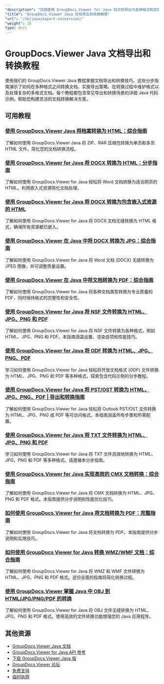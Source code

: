 ```yaml
---
"description": "完成使用 GroupDocs.Viewer for Java 将文档导出为各种格式和实施文档转换策略的教程。"
"title": "GroupDocs.Viewer Java 文档导出和转换教程"
"url": "/zh/java/export-conversion/"
"weight": 15
type: docs
---
```

# GroupDocs.Viewer Java 文档导出和转换教程

使用我们的 GroupDocs.Viewer Java 教程掌握文档导出和转换技巧。这些分步指南演示了如何在多种格式之间转换文档、实施导出策略、在转换过程中维护格式以及处理复杂的多格式文档。每个教程都包含常见导出和转换场景的详细 Java 代码示例，帮助您构建灵活的文档转换解决方案。

## 可用教程

### [使用 GroupDocs.Viewer Java 将档案转换为 HTML：综合指南](./groupdocs-viewer-java-convert-archives-html/)
了解如何使用 GroupDocs.Viewer Java 将 ZIP、RAR 压缩包转换为单页和多页 HTML 文件。简化您的文档转换流程。

### [使用 GroupDocs.Viewer for Java 将 DOCX 转换为 HTML：分步指南](./convert-docx-to-html-groupdocs-viewer-java/)
了解如何使用 GroupDocs.Viewer for Java 轻松将 Word 文档转换为适合网页的 HTML。利用嵌入式资源简化文档处理。

### [使用 GroupDocs.Viewer for Java 将 DOCX 转换为包含嵌入式资源的 HTML](./render-docx-html-embedded-resources-groupdocs-java/)
了解如何使用 GroupDocs.Viewer for Java 将 DOCX 文档无缝转换为 HTML 格式，确保所有资源都已嵌入。

### [使用 GroupDocs.Viewer 在 Java 中将 DOCX 转换为 JPG：综合指南](./convert-docx-jpg-groupdocs-viewer-java/)
了解如何使用 GroupDocs.Viewer for Java 将 Word 文档 (DOCX) 无缝转换为 JPEG 图像，并可调整质量设置。

### [使用 GroupDocs.Viewer 在 Java 中将文档转换为 PDF：综合指南](./convert-documents-pdf-java-groupdocs-viewer/)
了解如何使用 GroupDocs.Viewer for Java 将各种文档类型转换为专业质量的 PDF，同时保持格式的完整性和安全性。

### [使用 GroupDocs.Viewer for Java 将 NSF 文件转换为 HTML、JPG、PNG 和 PDF](./convert-nsf-files-groupdocs-viewer-java/)
了解如何使用 GroupDocs.Viewer for Java 将 NSF 文件转换为各种格式，例如 HTML、JPG、PNG 和 PDF。本指南涵盖设置、渲染选项和性能技巧。

### [使用 GroupDocs.Viewer for Java 将 ODF 转换为 HTML、JPG、PNG、PDF](./convert-odf-documents-groupdocs-viewer-java/)
学习如何使用 GroupDocs.Viewer for Java 轻松将开放文档格式 (ODF) 文件转换为 HTML、JPG、PNG 和 PDF 等多种格式。探索包含代码示例的分步教程。

### [使用 GroupDocs.Viewer for Java 将 PST/OST 转换为 HTML、JPG、PNG、PDF | 导出和转换指南](./convert-pst-ost-groupdocs-viewer-java/)
了解如何使用 GroupDocs.Viewer for Java 轻松将 Outlook PST/OST 文件转换为 HTML、JPG、PNG 或 PDF 等可访问格式。本指南涵盖所有步骤和所需配置。

### [使用 GroupDocs.Viewer for Java 将 TXT 文件转换为 HTML、JPG、PNG 和 PDF](./groupdocs-viewer-java-txt-conversion-guide/)
学习如何使用 GroupDocs.Viewer for Java 将 TXT 文件高效地转换为 HTML、JPG、PNG 和 PDF 等多种格式。请遵循本分步指南。

### [使用 GroupDocs.Viewer for Java 实现高效的 CMX 文档转换：综合指南](./mastering-cmx-document-conversion-groupdocs-viewer-java/)
了解如何使用 GroupDocs.Viewer for Java 将 CMX 文档转换为 HTML、JPG、PNG 和 PDF 格式。本指南提供分步说明和性能优化技巧。

### [如何使用 GroupDocs.Viewer for Java 将文档转换为 PDF：完整指南](./convert-documents-pdf-groupdocs-viewer-java/)
了解如何使用 GroupDocs.Viewer for Java 将文档转换为 PDF。本指南提供分步说明和实用技巧。

### [如何使用 GroupDocs Viewer for Java 转换 WMZ/WMF 文档：综合指南](./convert-wmz-wmf-groupdocs-viewer-java/)
了解如何使用 GroupDocs.Viewer for Java 将 WMZ 和 WMF 文件转换为 HTML、JPG、PNG 和 PDF 格式。这份全面的指南将简化转换过程。

### [使用 GroupDocs.Viewer 掌握 Java 中 OBJ 到 HTML/JPG/PNG/PDF 的转换](./master-obj-conversion-java-html-jpg-png-pdf/)
了解如何使用 GroupDocs.Viewer for Java 将 OBJ 文件无缝转换为 HTML、JPG、PNG 和 PDF 格式。使用高效的文件转换功能增强您的 Java 应用程序。

## 其他资源

- [GroupDocs.Viewer Java 文档](https://docs.groupdocs.com/viewer/java/)
- [GroupDocs.Viewer for Java API 参考](https://reference.groupdocs.com/viewer/java/)
- [下载 GroupDocs.Viewer Java 版](https://releases.groupdocs.com/viewer/java/)
- [GroupDocs.Viewer 论坛](https://forum.groupdocs.com/c/viewer/9)
- [免费支持](https://forum.groupdocs.com/)
- [临时执照](https://purchase.groupdocs.com/temporary-license/)